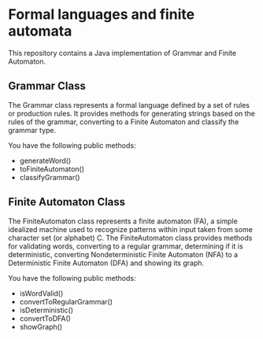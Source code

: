 # Formal languages and finite automata
This repository contains a Java implementation of Grammar and Finite Automaton. 

## Grammar Class
The Grammar class represents a formal language defined by a set of rules or production rules. 
It provides methods for generating strings based on the rules of the grammar, converting to a 
Finite Automaton and classify the grammar type.

You have the following public methods:

* generateWord()
* toFiniteAutomaton()
* classifyGrammar()

## Finite Automaton Class
The FiniteAutomaton class represents a finite automaton (FA), a simple idealized machine used to recognize patterns within input taken from some character set (or alphabet) C.
The FiniteAutomaton class provides methods for validating words, converting to a regular grammar, determining if it is deterministic, converting Nondeterministic Finite Automaton
(NFA) to a Deterministic Finite Automaton (DFA) and showing its graph.

You have the following public methods:

* isWordValid()
* convertToRegularGrammar()
* isDeterministic() 
* convertToDFA()
* showGraph()

